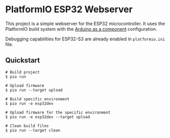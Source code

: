# PlatformIO ESP32 Webserver

This project is a simple webserver for the ESP32 microcontroller. It uses the PlatformIO build system with the [Arduino as a component](https://docs.espressif.com/projects/arduino-esp32/en/latest/esp-idf_component.html) configuration.

Debugging capabilities for ESP32-S3 are already enabled in `platformio.ini` file.

## Quickstart
```shell
# Build project
$ pio run

# Upload firmware
$ pio run --target upload

# Build specific environment
$ pio run -e esp32dev

# Upload firmware for the specific environment
$ pio run -e esp32dev --target upload

# Clean build files
$ pio run --target clean
```